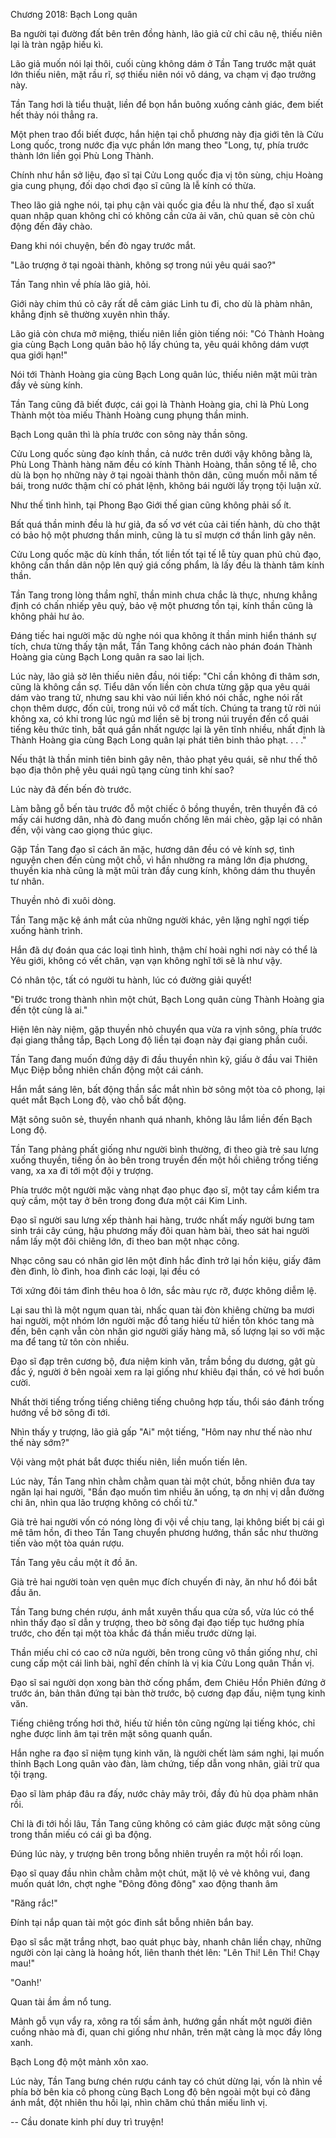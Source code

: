 




Chương 2018: Bạch Long quân


Ba người tại đường đất bên trên đồng hành, lão giả cử chỉ câu nệ, thiếu niên lại là tràn ngập hiếu kì.

Lão giả muốn nói lại thôi, cuối cùng không dám ở Tần Tang trước mặt quát lớn thiếu niên, mặt rầu rĩ, sợ thiếu niên nói vô dáng, va chạm vị đạo trưởng này.

Tần Tang hơi là tiểu thuật, liền để bọn hắn buông xuống cảnh giác, đem biết hết thảy nói thẳng ra.

Một phen trao đổi biết được, hắn hiện tại chỗ phương này địa giới tên là Cửu Long quốc, trong nước địa vực phần lớn mang theo "Long, tự, phía trước thành lớn liền gọi Phù Long Thành.

Chính như hắn sở liệu, đạo sĩ tại Cửu Long quốc địa vị tôn sùng, chịu Hoàng gia cung phụng, đối dạo chơi đạo sĩ cũng là lễ kính có thừa.

Theo lão giả nghe nói, tại phụ cận vài quốc gia đều là như thế, đạo sĩ xuất quan nhập quan không chỉ có không cần cửa ải văn, chủ quan sẽ còn chủ động đến đây chào.

Đang khi nói chuyện, bến đò ngay trước mắt.

"Lão trượng ở tại ngoài thành, không sợ trong núi yêu quái sao?"

Tần Tang nhìn về phía lão giả, hỏi.

Giới này chim thú cỏ cây rất dễ cảm giác Linh tu đi, cho dù là phàm nhân, khẳng định sẽ thường xuyên nhìn thấy.

Lão giả còn chưa mở miệng, thiếu niên liền giòn tiếng nói: "Có Thành Hoàng gia cùng Bạch Long quân bảo hộ lấy chúng ta, yêu quái không dám vượt qua giới hạn!"

Nói tới Thành Hoàng gia cùng Bạch Long quân lúc, thiếu niên mặt mũi tràn đầy vẻ sùng kính.

Tần Tang cũng đã biết được, cái gọi là Thành Hoàng gia, chỉ là Phù Long Thành một tòa miếu Thành Hoàng cung phụng thần minh.

Bạch Long quân thì là phía trước con sông này thần sông.

Cửu Long quốc sùng đạo kính thần, cả nước trên dưới vậy không bằng là, Phù Long Thành hàng năm đều có kính Thành Hoàng, thần sông tế lễ, cho dù là bọn họ những này ở tại ngoài thành thôn dân, cũng muốn mỗi năm tế bái, trong nước thậm chí có phát lệnh, không bái người lấy trọng tội luận xử.

Như thế tình hình, tại Phong Bạo Giới thế gian cũng không phải số ít.

Bất quá thần minh đều là hư giả, đa số vơ vét của cải tiến hành, dù cho thật có bảo hộ một phương thần minh, cũng là tu sĩ mượn cớ thần linh gây nên.

Cửu Long quốc mặc dù kính thần, tốt liền tốt tại tế lễ tùy quan phủ chủ đạo, không cần thần dân nộp lên quý giá cống phẩm, là lấy đều là thành tâm kính thần.

Tần Tang trong lòng thầm nghĩ, thần minh chưa chắc là thực, nhưng khẳng định có chấn nhiếp yêu quỷ, bảo vệ một phương tồn tại, kính thần cũng là không phải hư ảo.

Đáng tiếc hai người mặc dù nghe nói qua không ít thần minh hiển thánh sự tích, chưa từng thấy tận mắt, Tần Tang không cách nào phán đoán Thành Hoàng gia cùng Bạch Long quân ra sao lai lịch.

Lúc này, lão giả sờ lên thiếu niên đầu, nói tiếp: "Chỉ cần không đi thâm sơn, cũng là không cần sợ. Tiểu dân vốn liền còn chưa từng gặp qua yêu quái dám vào trang tử, nhưng sau khi vào núi liền khó nói chắc, nghe nói rất chọn thêm dược, đốn củi, trong núi vô cớ mất tích. Chúng ta trang tử rời núi không xa, có khi trong lúc ngủ mơ liền sẽ bị trong núi truyền đến cổ quái tiếng kêu thức tỉnh, bất quá gần nhất ngược lại là yên tĩnh nhiều, nhất định là Thành Hoàng gia cùng Bạch Long quân lại phát tiên binh thảo phạt. . . ."

Nếu thật là thần minh tiên binh gây nên, thảo phạt yêu quái, sẽ như thế thô bạo địa thôn phệ yêu quái ngũ tạng cùng tinh khí sao?

Lúc này đã đến bến đò trước.

Làm bằng gỗ bến tàu trước đỗ một chiếc ô bồng thuyền, trên thuyền đã có mấy cái hương dân, nhà đò đang muốn chống lên mái chèo, gặp lại có nhân đến, vội vàng cao giọng thúc giục.

Gặp Tần Tang đạo sĩ cách ăn mặc, hương dân đều có vẻ kính sợ, tình nguyện chen đến cùng một chỗ, vì hắn nhường ra mảng lớn địa phương, thuyền kia nhà cũng là mặt mũi tràn đầy cung kính, không dám thu thuyền tư nhân.

Thuyền nhỏ đi xuôi dòng.

Tần Tang mặc kệ ánh mắt của những người khác, yên lặng nghĩ ngợi tiếp xuống hành trình.

Hắn đã dự đoán qua các loại tình hình, thậm chí hoài nghi nơi này có thể là Yêu giới, không có vết chân, vạn vạn không nghĩ tới sẽ là như vậy.

Có nhân tộc, tất có người tu hành, lúc có đường giải quyết!

"Đi trước trong thành nhìn một chút, Bạch Long quân cùng Thành Hoàng gia đến tột cùng là ai."

Hiện lên này niệm, gặp thuyền nhỏ chuyển qua vừa ra vịnh sông, phía trước đại giang thẳng tắp, Bạch Long độ liền tại đoạn này đại giang phần cuối.

Tần Tang đang muốn đứng dậy đi đầu thuyền nhìn kỹ, giấu ở đầu vai Thiên Mục Điệp bỗng nhiên chấn động một cái cánh.

Hắn mắt sáng lên, bất động thần sắc mắt nhìn bờ sông một tòa cô phong, lại quét mắt Bạch Long độ, vào chỗ bất động.

Mặt sông suôn sẻ, thuyền nhanh quá nhanh, không lâu lắm liền đến Bạch Long độ.

Tần Tang phảng phất giống như người bình thường, đi theo già trẻ sau lưng xuống thuyền, tiếng ồn ào bên trong truyền đến một hồi chiêng trống tiếng vang, xa xa đi tới một đội y trượng.

Phía trước một người mặc vàng nhạt đạo phục đạo sĩ, một tay cầm kiểm tra quỷ cầm, một tay ở bên trong đong đưa một cái Kim Linh.

Đạo sĩ người sau lưng xếp thành hai hàng, trước nhất mấy người bưng tam sinh trái cây cúng, hậu phương mấy đôi quan hàm bài, theo sát hai người nắm lấy một đôi chiêng lớn, đi theo ban một nhạc công.

Nhạc công sau có nhân giơ lên một đỉnh hắc đỉnh trở lại hồn kiệu, giấy đâm đèn đình, lò đình, hoa đình các loại, lại đều có

Tới xứng đôi tám đỉnh thêu hoa ô lớn, sắc màu rực rỡ, được không diễm lệ.

Lại sau thì là một ngụm quan tài, nhấc quan tài đòn khiêng chừng ba mươi hai người, một nhóm lớn người mặc đồ tang hiếu tử hiền tôn khóc tang mà đến, bên cạnh vẫn còn nhân giơ người giấy hàng mã, số lượng lại so với mặc ma để tang tử tôn còn nhiều.

Đạo sĩ đạp trên cương bộ, đưa niệm kinh văn, trầm bồng du dương, gật gù đắc ý, người ở bên ngoài xem ra lại giống như khiêu đại thần, có vẻ hơi buồn cười.

Nhất thời tiếng trống tiếng chiêng tiếng chuông hợp tấu, thổi sáo đánh trống hướng về bờ sông đi tới.

Nhìn thấy y trượng, lão giả gấp "Ai" một tiếng, "Hôm nay như thế nào như thế này sớm?"

Vội vàng một phát bắt được thiếu niên, liền muốn tiến lên.

Lúc này, Tần Tang nhìn chằm chằm quan tài một chút, bỗng nhiên đưa tay ngăn lại hai người, "Bần đạo muốn tìm nhiều ăn uống, tạ ơn nhị vị dẫn đường chi ân, nhìn qua lão trượng không có chối từ."

Già trẻ hai người vốn có nóng lòng đi vội về chịu tang, lại không biết bị cái gì mê tâm hồn, đi theo Tần Tang chuyển phương hướng, thần sắc như thường tiến vào một tòa quán rượu.

Tần Tang yêu cầu một ít đồ ăn.

Già trẻ hai người toàn vẹn quên mục đích chuyến đi này, ăn như hổ đói bắt đầu ăn.

Tần Tang bưng chén rượu, ánh mắt xuyên thấu qua cửa sổ, vừa lúc có thể nhìn thấy đạo sĩ dẫn y trượng, theo bờ sông đại đạo tiếp tục hướng phía trước, cho đến tại một tòa khắc đá thần miếu trước dừng lại.

Thần miếu chỉ có cao cỡ nửa người, bên trong cũng vô thần giống như, chỉ cung cấp một cái linh bài, nghĩ đến chính là vị kia Cửu Long quân Thần vị.

Đạo sĩ sai người dọn xong bàn thờ cống phẩm, đem Chiêu Hồn Phiên đứng ở trước án, bản thân đứng tại bàn thờ trước, bộ cương đạp đấu, niệm tụng kinh văn.

Tiếng chiêng trống hơi thở, hiếu tử hiền tôn cũng ngừng lại tiếng khóc, chỉ nghe được linh âm tại trên mặt sông quanh quẩn.

Hắn nghe ra đạo sĩ niệm tụng kinh văn, là người chết làm sám nghi, lại muốn thỉnh Bạch Long quân vào đàn, làm chứng, tiếp dẫn vong nhân, giải trừ qua tội trạng.

Đạo sĩ làm pháp đâu ra đấy, nước chảy mây trôi, đầy đủ hù dọa phàm nhân rồi.

Chỉ là đi tới hồi lâu, Tần Tang cũng không có cảm giác được mặt sông cùng trong thần miếu có cái gì ba động.

Đúng lúc này, y trượng bên trong bỗng nhiên truyền ra một hồi rối loạn.

Đạo sĩ quay đầu nhìn chằm chằm một chút, mặt lộ vẻ vẻ không vui, đang muốn quát lớn, chợt nghe "Đông đông đông" xao động thanh âm

"Răng rắc!"

Đính tại nắp quan tài một góc đinh sắt bỗng nhiên bắn bay.

Đạo sĩ sắc mặt trắng nhợt, bao quát phục bày, nhanh chân liền chạy, những người còn lại càng là hoảng hốt, liên thanh thét lên: "Lên Thi! Lên Thi! Chạy mau!"

"Oanh!'

Quan tài ầm ầm nổ tung.

Mảnh gỗ vụn vẩy ra, xông ra tối sầm ảnh, hướng gần nhất một người điên cuồng nhào mà đi, quan chi giống như nhân, trên mặt càng là mọc đầy lông xanh.

Bạch Long độ một mảnh xôn xao.

Lúc này, Tần Tang bưng chén rượu cánh tay có chút dừng lại, vốn là nhìn về phía bờ bên kia cô phong cùng Bạch Long độ bên ngoài một bụi cỏ đãng ánh mắt, đột nhiên thu hồi lại, nhìn chăm chú thần miếu linh vị.

--
Cầu donate kinh phí duy trì truyện!




